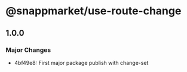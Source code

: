 # @snappmarket/use-route-change

## 1.0.0
### Major Changes

- 4bf49e8: First major package publish with change-set
